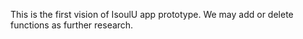 This is the first vision of IsoulU app prototype. We may add or delete functions as further research.
